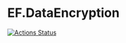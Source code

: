 # EF.DataEncryption

[![Actions Status](https://github.com/qdimka/EntityFramework.DataProtection/workflows/build/badge.svg)](https://github.com/qdimka/EntityFramework.DataProtection/actions)
